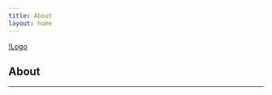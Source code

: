 ```yaml
---
title: About
layout: home
---
```

[!Logo](Pignatelli-Lab/pignatelli-lab.github.io/pignatelli_lab_logo.png)
## About


----

